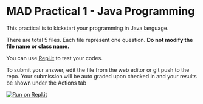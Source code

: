 # MAD Practical 1 - Java Programming
This practical is to kickstart your programming in Java language.


There are total 5 files. Each file represent one question. 
**Do not modify the file name or class name.**

You can use [Repl.it](https://repl.it/languages/java10) to test your codes.

To submit your answer, edit the file from the web editor or git push to the repo.
Your submission will be auto graded upon checked in and your results be shown under the Actions tab

[![Run on Repl.it](https://repl.it/badge/github/MAD-2020/mad-practical-1-java-wyipjun1134)](https://repl.it/github/MAD-2020/mad-practical-1-java-wyipjun1134)

